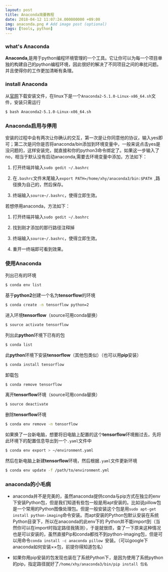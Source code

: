 ```yaml
---
layout: post
title: Anaconda简要教程
date: 2018-04-12 11:07:24.000000000 +09:00
img: anaconda.png # Add image post (optional)
tags: [tools, python]
---
```



### what's Anaconda

**Anaconda**,是用于python编程环境管理的一个工具。它让你可以为每一个项目单独的构建自己的python编程环境，因此很好的解决了不同项目之间的串扰问题。并且使得你的工作更加清晰有条理。



### install Anaconda
从[官网](https://www.anaconda.com/download/)下载安装文件，在linux下是一个`Anaconda2-5.1.0-Linux-x86_64.sh`文件，安装只需运行
```bash
$ bash Anaconda2-5.1.0-Linux-x86_64.sh 
```


### Anaconda启用与停用
安装的过程中会有两次让你确认的交互，第一次是让你同意他的协议，输入yes即可；第二次是问你是否将anaconda/bin添加到环境变量中，一般来说点击yes是没问题的，这样安装完，就直接和你的python3命令绑定了。如果这一步输入了no，相当于默认没有启动anaconda,需要去环境变量中添加，方法如下：

1. 打开终端并输入`sudo gedit ~/.bashrc`

2. 在`.bashrc`文件末尾输入`export PATH=/home/xhy/anaconda3/bin:$PATH `,路径换为自己的，然后保存。

3. 终端输入`source~/.bashrc`，使得立即生效。

若想停用anaconda，方法如下：

1. 打开终端并输入`sudo gedit ~/.bashrc`

2. 找到刚才添加的那行路径注释掉

3. 终端输入`source~/.bashrc`，使得立即生效。

4. 重开一终端即可看到效果。


### 使用Anaconda

列出已有的环境
```bash
$ conda env list 
```

基于**python2**创建一个名为**tensorflow**的环境
```bash
$ conda create -n tensorflow python=2 
```

进入环境**tensorflow**（source可用conda替换）
```bash
$ source activate tensorflow
```

列出此**python**环境下已有的包
```bash
$ conda list
```

此**python**环境下安装**tensorflow**（其他包类似）（也可以用**pip**安装）
```bash
$ conda install tensorflow 
```

卸载包
```bash
$ conda remove tensorflow
```

离开**tensorflow**环境（source可用conda替换）
```bash
$ source deactivate
```

删除**tensorflow**环境
```bash
$ conda env remove -n tensorflow
```

如果换了一台新电脑，想要将旧电脑上配置的这个**tensorflow**环境搬过去，先将此环境下的配置信息导出到一个`.yaml`文件中
```bash
$ conda env export > ~/environment.yaml 
```

然后在新电脑上新建**tensorflow**环境，然后根据`.yaml`文件更新环境
```bash
$ conda env update -f /path/to/environment.yml 
```


### anaconda的小毛病
- anaconda并不是完美的，虽然anaconda提供conda与pip方式在独立的env下安装Python包，但是我们知道有些包一般是用apt安装的。比如说pillow包是一个常用的Python图像处理包。但是一般安装这个包是用`sudo apt-get install python-imaging`命令安装。而apt安装的Python包默认安装在系统Python目录下，所以在anaconda的此env下的	Python并不能import到（当然你可以在import时指定路径我猜测），于是就很烦，查了一下原来这种情况也是可以安装的，虽然直接Pip和conda都找不到python-imaging包，但是可以用命令`conda install -c anaconda pillow `安装。（可以google下anaconda如何安装××包，前提你得知道包名）

- 如果你用pip安装的包发现也装在了系统Python下，是因为使用了系统python的pip，指定路径就好了`/home/xhy/anaconda3/bin/pip install 包名 `
